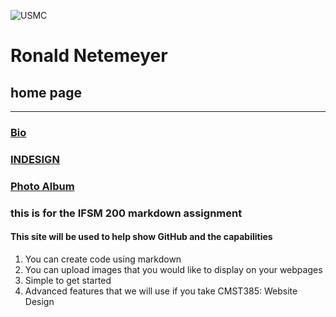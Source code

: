 ![USMC](http://images.firstcovers.com/covers/m/marines-2166.jpg?i)


# Ronald Netemeyer
## home page
---
### [Bio](bio)

### [INDESIGN](Topic "indesign")
  
### [Photo Album](Photoalbum)

### this is for the IFSM 200 markdown assignment

####  This site will be used to help show GitHub and the capabilities
  
  1. You can create code using markdown
  2. You can upload images that you would like to display on your webpages
  3. Simple to get started
  4. Advanced features that we will use if you take CMST385: Website Design
